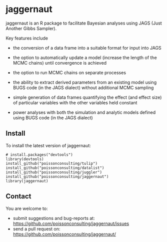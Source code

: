 # jaggernaut

jaggernaut is an R package to facilitate Bayesian analyses using JAGS 
(Just Another Gibbs Sampler).

Key features include 

* the conversion of a data frame into a suitable format for input into JAGS

* the option to automatically update a model (increase the length of the MCMC chains)
until convergence is achieved

* the option to run MCMC chains on separate processes

* the ability to extract derived parameters from an existing model using BUGS code 
(in the JAGS dialect) without additional MCMC sampling

* simple generation of data frames quantifying the effect (and effect size) of 
particular variables with the other variables held constant

* power analyses with both the simulation and analytic models defined using BUGS 
code (in the JAGS dialect)

## Install

To install the latest version of jaggernaut:

    # install.packages("devtools")
    library(devtools)
    install_github("poissonconsulting/tulip")
    install_github("poissonconsulting/datalist")
    install_github("poissonconsulting/juggler")
    install_github("poissonconsulting/jaggernaut")
    library(jaggernaut)
    
## Contact

You are welcome to:

* submit suggestions and bug-reports at: https://github.com/poissonconsulting/jaggernaut/issues
* send a pull request on: https://github.com/poissonconsulting/jaggernaut/
